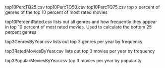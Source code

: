 top10PercTQ25.csv
top10PercTQ50.csv
top10PercTQ75.csv
top x percent of genres of the top 10 percent of most rated movies

top10PercentRated.csv
lists out all genres and how frequently they appear in top 10 percent of most rated movies. 
Used to calculate the bottom 25 percent genres

top3GenresByYear.csv
lists out top 3 genres per year by frequency

top3RatedMoviesByYear.csv
lists out top 3 movies per year by frequency

top3PopularMoviesByYear.csv
top 3 movies per year by popularity
